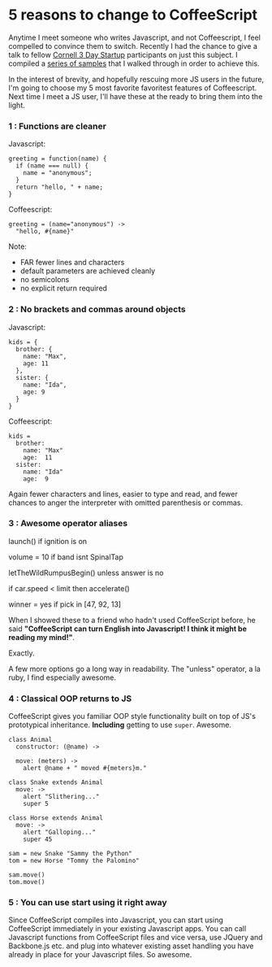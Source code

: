# 5 reasons to change to CoffeeScript


Anytime I meet someone who writes Javascript, and not Coffeescript, I feel compelled to convince them to switch.  Recently I had the chance to give a talk to fellow [Cornell 3 Day Startup](http://cornell.3daystartup.org/) participants on just this subject.  I compiled a [series of samples](https://github.com/goggin13/cu_3ds_coffeescript) that I walked through in order to achieve this.  

In the interest of brevity, and hopefully rescuing more JS users in the future, I'm going to choose my 5 most favorite favoritest features of Coffeescript.  Next time I meet a JS user, I'll have these at the ready to bring them into the light.

### 1 : Functions are cleaner
Javascript:  

    greeting = function(name) {     
      if (name === null) {  
        name = "anonymous";  
      }  
      return "hello, " + name;  
    }      

Coffeescript:  

    greeting = (name="anonymous") ->   
      "hello, #{name}"  

Note:  
* FAR fewer lines and characters   
* default parameters are achieved cleanly  
* no semicolons  
* no explicit return required   

### 2 : No brackets and commas around objects  
Javascript:   

    kids = {  
      brother: {   
        name: "Max",  
        age: 11  
      },  
      sister: {  
        name: "Ida",   
        age: 9  
      }  
    }   

Coffeescript:  

    kids =  
      brother:  
        name: "Max"  
        age:  11  
      sister:  
        name: "Ida"  
        age:  9  

Again fewer characters and lines, easier to type and read, and fewer chances to anger the interpreter with omitted parenthesis or commas.

### 3 : Awesome operator aliases  
   
  launch() if ignition is on  
  
  volume = 10 if band isnt SpinalTap  
  
  letTheWildRumpusBegin() unless answer is no  
  
  if car.speed < limit then accelerate()  
  
  winner = yes if pick in [47, 92, 13]  

When I showed these to a friend who hadn't used CoffeeScript before, he said **"CoffeeScript can turn English into Javascript! I think it might be reading my mind!"**.  

Exactly.  

A few more options go a long way in readability.  The "unless" operator, a la ruby, I find especially awesome.  
  
### 4 : Classical OOP returns to JS  
   
CoffeeScript gives you familiar OOP style functionality built on top of JS's prototypical inheritance.  **Including** getting to use `super`.  Awesome.
  
    class Animal  
      constructor: (@name) ->  
  
      move: (meters) ->  
        alert @name + " moved #{meters}m."  
  
    class Snake extends Animal  
      move: ->  
        alert "Slithering..."  
        super 5  
  
    class Horse extends Animal  
      move: ->  
        alert "Galloping..."  
        super 45  
  
    sam = new Snake "Sammy the Python"  
    tom = new Horse "Tommy the Palomino"  
  
    sam.move()  
    tom.move()  
  
### 5 :  You can use start using it right away  

Since  CoffeeScript compiles into Javascript, you can start using CoffeeScript immediately in your existing Javascript apps.  You can call Javascript functions from CoffeeScript files and vice versa, use JQuery and Backbone.js etc. and plug into whatever existing asset handling you have already in place for your Javascript files. So awesome.  
